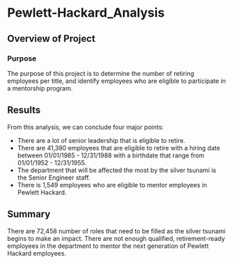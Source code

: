 # Pewlett-Hackard_Analysis

## Overview of Project

### Purpose
The purpose of this project is to determine the number of retiring employees per title, and identify employees who are eligible to participate in a mentorship program.

## Results
From this analysis, we can conclude four major points:
* There are a lot of senior leadership that is eligible to retire.
* There are 41,380 employees that are eligible to retire with a hiring date between 01/01/1985 - 12/31/1988 with a birthdate that range from 01/01/1952 - 12/31/1955.
* The department that will be affected the most by the silver tsunami is the Senior Engineer staff.
* There is 1,549 employees who are eligible to mentor employees in Pewlett Hackard.
 

## Summary
There are 72,458 number of roles that need to be filled as the silver tsunami begins to make an impact.
There are not enough qualified, retirement-ready employees in the department to mentor the next generation of Pewlett Hackard employees.
